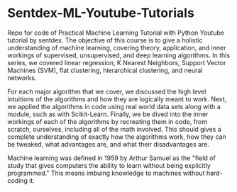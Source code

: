 # Sentdex-ML-Youtube-Tutorials
Repo for code of Practical Machine Learning Tutorial with Python Youtube tutorial by sentdex. The objective of this course is to give a holistic understanding of machine learning, covering theory, application, and inner workings of supervised, unsupervised, and deep learning algorithms.
In this series, we covered linear regression, K Nearest Neighbors, Support Vector Machines (SVM), flat clustering, hierarchical clustering, and neural networks.

For each major algorithm that we cover, we discussed the high level intuitions of the algorithms and how they are logically meant to work. Next, we applied the algorithms in code using real world data sets along with a module, such as with Scikit-Learn. Finally, we be dived into the inner workings of each of the algorithms by recreating them in code, from scratch, ourselves, including all of the math involved. This should gives a complete understanding of exactly how the algorithms work, how they can be tweaked, what advantages are, and what their disadvantages are. 

Machine learning was defined in 1959 by Arthur Samuel as the "field of study that gives computers the ability to learn without being explicitly programmed." This means imbuing knowledge to machines without hard-coding it.
